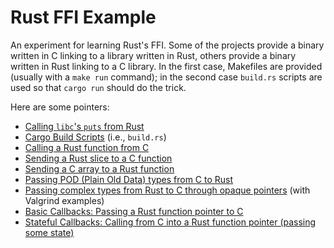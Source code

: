 # Rust FFI Example

An experiment for learning Rust's FFI. Some of the projects provide a binary written in C linking to a library
written in Rust, others provide a binary written in Rust linking to a C library. In the first case, Makefiles
are provided (usually with a `make run` command); in the second case `build.rs` scripts are used so that `cargo run`
should do the trick.

Here are some pointers: 
 
- [Calling `libc`'s `puts` from Rust](call-c-from-rust)
- [Cargo Build Scripts](build-scripts) (i.e., `build.rs`)
- [Calling a Rust function from C](call-rust-from-c)
- [Sending a Rust slice to a C function](send-array-to-c)
- [Sending a C array to a Rust function](send-array-to-rust)
- [Passing POD (Plain Old Data) types from C to Rust](send-pod-to-rust)
- [Passing complex types from Rust to C through opaque pointers](opaque-pointers-in-c) (with Valgrind examples)
- [Basic Callbacks: Passing a Rust function pointer to C](basic-callbacks)
- [Stateful Callbacks: Calling from C into a Rust function pointer (passing some state)](stateful-callbacks)
